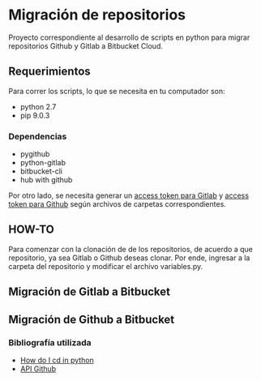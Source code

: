 # Migración de repositorios
Proyecto correspondiente al desarrollo de scripts en python para migrar repositorios Github y Gitlab a Bitbucket Cloud.
## Requerimientos
Para correr los scripts, lo que se necesita en tu computador son:
* python 2.7
* pip 9.0.3
### Dependencias
* pygithub
* python-gitlab
* bitbucket-cli
* hub with github

Por otro lado, se necesita generar un [access token para Gitlab](https://docs.gitlab.com/ee/user/profile/personal_access_tokens.html) y [access token para Github](https://help.github.com/articles/creating-a-personal-access-token-for-the-command-line/) según archivos de carpetas correspondientes.

## HOW-TO
Para comenzar con la clonación de de los repositorios, de acuerdo a que repositorio, ya sea Gitlab o Github deseas clonar. Por ende, ingresar a la carpeta del repositorio y modificar el archivo variables.py.

## Migración de Gitlab a Bitbucket
## Migración de Github a Bitbucket

### Bibliografía utilizada
* [How do I cd in python](https://stackoverflow.com/questions/431684/how-do-i-cd-in-python)
* [API Github](https://developer.github.com/v3/)